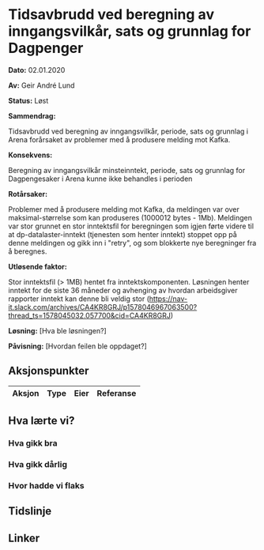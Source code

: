 # Tidsavbrudd ved beregning av inngangsvilkår, sats og grunnlag for Dagpenger

**Dato:** 02.01.2020

**Av:** Geir André Lund

**Status:** Løst

**Sammendrag:** 

Tidsavbrudd ved beregning av inngangsvilkår, periode, sats og grunnlag i Arena forårsaket av problemer med å produsere melding mot Kafka. 

**Konsekvens:**

Beregning av inngangsvilkår minsteinntekt, periode, sats og grunnlag for Dagpengesaker i Arena kunne ikke behandles i perioden

**Rotårsaker:** 

Problemer med å produsere melding mot Kafka, da meldingen var over maksimal-størrelse som kan produseres (1000012 bytes - 1Mb). 
Meldingen var stor grunnet en stor inntektsfil for beregningen som igjen førte videre til at dp-datalaster-inntekt (tjenesten som henter inntekt) stoppet opp på denne meldingen og gikk inn i "retry", og som blokkerte nye beregninger fra å beregnes. 

**Utløsende faktor:** 

Stor inntektsfil (> 1MB) hentet fra inntektskomponenten. Løsningen henter inntekt for de siste 36 måneder og avhenging av hvordan arbeidsgiver rapporter inntekt kan denne bli veldig stor (https://nav-it.slack.com/archives/CA4KR8GRJ/p1578046967063500?thread_ts=1578045032.057700&cid=CA4KR8GRJ)


**Løsning:** [Hva ble løsningen?]

**Påvisning:** [Hvordan feilen ble oppdaget?]

## Aksjonspunkter

| Aksjon | Type | Eier | Referanse |
| ------ | ---- | ---- | --- |

## Hva lærte vi?

### Hva gikk bra

### Hva gikk dårlig

### Hvor hadde vi flaks

## Tidslinje

## Linker